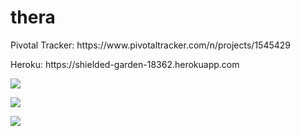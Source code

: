 # thera

<p>Pivotal Tracker: https://www.pivotaltracker.com/n/projects/1545429</p>
<p>Heroku: https://shielded-garden-18362.herokuapp.com</p>

<a href="https://codeclimate.com/github/Thera169/thera"><img src="https://codeclimate.com/github/Thera169/thera/badges/gpa.svg" /></a>

<a href="https://codeclimate.com/github/Thera169/thera/coverage"><img src="https://codeclimate.com/github/Thera169/thera/badges/coverage.svg" /></a>

<a href="https://travis-ci.org/Thera169/thera"><img src="https://travis-ci.org/Thera169/thera.svg?branch=master"></a>

